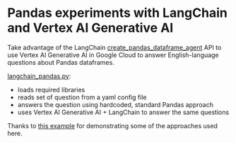 # Pandas experiments with LangChain and Vertex AI Generative AI

Take advantage of the LangChain [create_pandas_dataframe_agent](https://python.langchain.com/docs/modules/agents/toolkits/pandas) API to use Vertex AI Generative AI in Google Cloud to answer English-language questions about Pandas dataframes.

[langchain_pandas.py](https://github.com/ryanmark1867/langchain-pandas/blob/main/langchain_pandas.py):
- loads required libraries
- reads set of question from a yaml config file
- answers the question using hardcoded, standard Pandas approach
- uses Vertex AI Generative AI + LangChain to answer the same questions

Thanks to [this example](https://github.com/bhattbhavesh91/langchain-crashcourse/blob/main/pandas-dataframe-agent-notebook.ipynb) for demonstrating some of the approaches used here.
